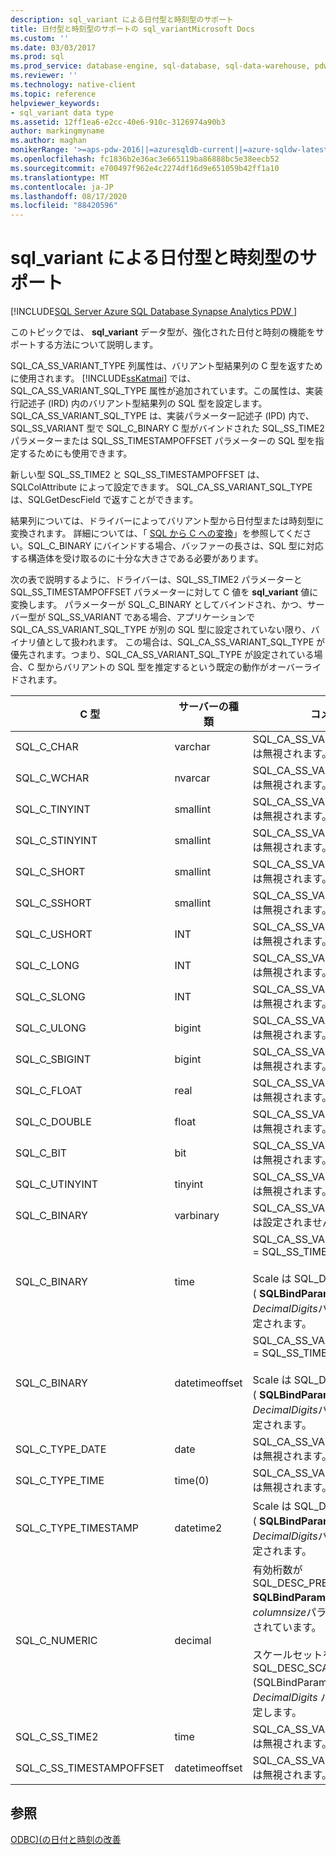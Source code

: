 ```yaml
---
description: sql_variant による日付型と時刻型のサポート
title: 日付型と時刻型のサポートの sql_variantMicrosoft Docs
ms.custom: ''
ms.date: 03/03/2017
ms.prod: sql
ms.prod_service: database-engine, sql-database, sql-data-warehouse, pdw
ms.reviewer: ''
ms.technology: native-client
ms.topic: reference
helpviewer_keywords:
- sql_variant data type
ms.assetid: 12ff1ea6-e2cc-40e6-910c-3126974a90b3
author: markingmyname
ms.author: maghan
monikerRange: '>=aps-pdw-2016||=azuresqldb-current||=azure-sqldw-latest||>=sql-server-2016||=sqlallproducts-allversions||>=sql-server-linux-2017||=azuresqldb-mi-current'
ms.openlocfilehash: fc1836b2e36ac3e665119ba86888bc5e38eecb52
ms.sourcegitcommit: e700497f962e4c2274df16d9e651059b42ff1a10
ms.translationtype: MT
ms.contentlocale: ja-JP
ms.lasthandoff: 08/17/2020
ms.locfileid: "88420596"
---
```

# <a name="sql_variant-support-for-date-and-time-types"></a>sql_variant による日付型と時刻型のサポート
[!INCLUDE[SQL Server Azure SQL Database Synapse Analytics PDW ](../../includes/applies-to-version/sql-asdb-asdbmi-asa-pdw.md)]

  このトピックでは、 **sql_variant** データ型が、強化された日付と時刻の機能をサポートする方法について説明します。  
  
 SQL_CA_SS_VARIANT_TYPE 列属性は、バリアント型結果列の C 型を返すために使用されます。 [!INCLUDE[ssKatmai](../../includes/sskatmai-md.md)] では、SQL_CA_SS_VARIANT_SQL_TYPE 属性が追加されています。この属性は、実装行記述子 (IRD) 内のバリアント型結果列の SQL 型を設定します。 SQL_CA_SS_VARIANT_SQL_TYPE は、実装パラメーター記述子 (IPD) 内で、SQL_SS_VARIANT 型で SQL_C_BINARY C 型がバインドされた SQL_SS_TIME2 パラメーターまたは SQL_SS_TIMESTAMPOFFSET パラメーターの SQL 型を指定するためにも使用できます。  
  
 新しい型 SQL_SS_TIME2 と SQL_SS_TIMESTAMPOFFSET は、SQLColAttribute によって設定できます。 SQL_CA_SS_VARIANT_SQL_TYPE は、SQLGetDescField で返すことができます。  
  
 結果列については、ドライバーによってバリアント型から日付型または時刻型に変換されます。 詳細については、「 [SQL から C への変換](../../relational-databases/native-client-odbc-date-time/datetime-data-type-conversions-from-sql-to-c.md)」を参照してください。SQL_C_BINARY にバインドする場合、バッファーの長さは、SQL 型に対応する構造体を受け取るのに十分な大きさである必要があります。  
  
 次の表で説明するように、ドライバーは、SQL_SS_TIME2 パラメーターと SQL_SS_TIMESTAMPOFFSET パラメーターに対して C 値を **sql_variant** 値に変換します。 パラメーターが SQL_C_BINARY としてバインドされ、かつ、サーバー型が SQL_SS_VARIANT である場合、アプリケーションで SQL_CA_SS_VARIANT_SQL_TYPE が別の SQL 型に設定されていない限り、バイナリ値として扱われます。 この場合は、SQL_CA_SS_VARIANT_SQL_TYPE が優先されます。つまり、SQL_CA_SS_VARIANT_SQL_TYPE が設定されている場合、C 型からバリアントの SQL 型を推定するという既定の動作がオーバーライドされます。  
  
|C 型|サーバーの種類|コメント|  
|------------|-----------------|--------------|  
|SQL_C_CHAR|varchar|SQL_CA_SS_VARIANT_SQL_TYPE は無視されます。|  
|SQL_C_WCHAR|nvarcar|SQL_CA_SS_VARIANT_SQL_TYPE は無視されます。|  
|SQL_C_TINYINT|smallint|SQL_CA_SS_VARIANT_SQL_TYPE は無視されます。|  
|SQL_C_STINYINT|smallint|SQL_CA_SS_VARIANT_SQL_TYPE は無視されます。|  
|SQL_C_SHORT|smallint|SQL_CA_SS_VARIANT_SQL_TYPE は無視されます。|  
|SQL_C_SSHORT|smallint|SQL_CA_SS_VARIANT_SQL_TYPE は無視されます。|  
|SQL_C_USHORT|INT|SQL_CA_SS_VARIANT_SQL_TYPE は無視されます。|  
|SQL_C_LONG|INT|SQL_CA_SS_VARIANT_SQL_TYPE は無視されます。|  
|SQL_C_SLONG|INT|SQL_CA_SS_VARIANT_SQL_TYPE は無視されます。|  
|SQL_C_ULONG|bigint|SQL_CA_SS_VARIANT_SQL_TYPE は無視されます。|  
|SQL_C_SBIGINT|bigint|SQL_CA_SS_VARIANT_SQL_TYPE は無視されます。|  
|SQL_C_FLOAT|real|SQL_CA_SS_VARIANT_SQL_TYPE は無視されます。|  
|SQL_C_DOUBLE|float|SQL_CA_SS_VARIANT_SQL_TYPE は無視されます。|  
|SQL_C_BIT|bit|SQL_CA_SS_VARIANT_SQL_TYPE は無視されます。|  
|SQL_C_UTINYINT|tinyint|SQL_CA_SS_VARIANT_SQL_TYPE は無視されます。|  
|SQL_C_BINARY|varbinary|SQL_CA_SS_VARIANT_SQL_TYPE は設定されません。|  
|SQL_C_BINARY|time|SQL_CA_SS_VARIANT_SQL_TYPE = SQL_SS_TIME2<br /><br /> Scale は SQL_DESC_PRECISION ( **SQLBindParameter**の*DecimalDigits*パラメーター) に設定されます。|  
|SQL_C_BINARY|datetimeoffset|SQL_CA_SS_VARIANT_SQL_TYPE = SQL_SS_TIMESTAMPOFFSET<br /><br /> Scale は SQL_DESC_PRECISION ( **SQLBindParameter**の*DecimalDigits*パラメーター) に設定されます。|  
|SQL_C_TYPE_DATE|date|SQL_CA_SS_VARIANT_SQL_TYPE は無視されます。|  
|SQL_C_TYPE_TIME|time(0)|SQL_CA_SS_VARIANT_SQL_TYPE は無視されます。|  
|SQL_C_TYPE_TIMESTAMP|datetime2|Scale は SQL_DESC_PRECISION ( **SQLBindParameter**の*DecimalDigits*パラメーター) に設定されます。|  
|SQL_C_NUMERIC|decimal|有効桁数が SQL_DESC_PRECISION ( **SQLBindParameter**の*columnsize*パラメーター) に設定されています。<br /><br /> スケールセットを SQL_DESC_SCALE (SQLBindParameter の *DecimalDigits* パラメーター) に設定します。|  
|SQL_C_SS_TIME2|time|SQL_CA_SS_VARIANT_SQL_TYPE は無視されます。|  
|SQL_C_SS_TIMESTAMPOFFSET|datetimeoffset|SQL_CA_SS_VARIANT_SQL_TYPE は無視されます。|  
  
## <a name="see-also"></a>参照  
 [ODBC&#41;&#40;の日付と時刻の改善 ](../../relational-databases/native-client-odbc-date-time/date-and-time-improvements-odbc.md)  
  
  
